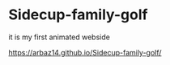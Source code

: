 # Sidecup-family-golf
it is my first animated webside 

https://arbaz14.github.io/Sidecup-family-golf/